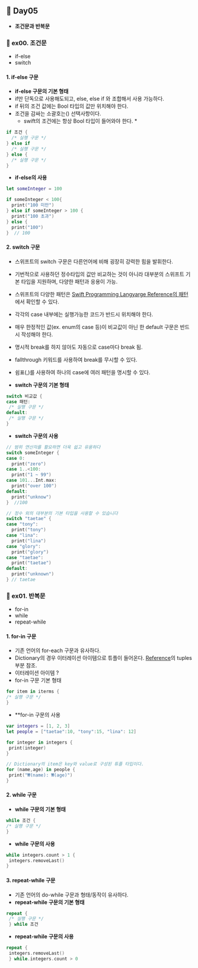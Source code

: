 ## :runner: Day05
- **조건문과 반복문**

### :page_with_curl: ex00. 조건문
- if-else
- switch

#### 1. if-else 구문
 - **if-else 구문의 기본 형태**
 - if만 단독으로 사용해도되고, else, else if 와 조합해서 사용 가능하다.
 - if 뒤의 조건 값에는 Bool 타입의 값만 위치해야 한다.
 - 조건을 감싸는 소괄호는() 선택사항이다.
   * swift의 조건에는 항상 Bool 타입이 들어와야 한다. *
```swift
if 조건 {
  /* 실행 구문 */
} else if
  /* 실행 구문 */
} else {
  /* 실행 구문 */
}
```
- **if-else의 사용**

```swift
let someInteger = 100

if someInteger < 100{
  print("100 미만")
} else if someInteger > 100 {
  print("100 초과")
} else { 
  print("100")
}  // 100
```

#### 2. switch 구문
 - 스위프트의 switch 구문은 다른언어에 비해 굉장히 강력한 힘을 발휘한다.
 - 기번적으로 사용하던 정수타입의 값만 비교하는 것이 아니라 대부분의 스위프트 기본 타입을 지원하며, 다양한 패턴과 응용이 가능.
 - 스위프트의 다양한 패턴은 [Swift Programming Langyarge Reference의 패턴](https://docs.swift.org/swift-book/index.html)에서 확인할 수 있다.
 - 각각의 case 내부에는 실행가능한 코드가 반드시 위치해야 한다.
 - 매우 한정적인 값(ex. enum의 case 등)이 비교값이 아닌 한 default 구문은 반드시 작성해야 한다.
 - 명시적 break를 하지 않아도 자동으로 case마다 break 됨.
 - fallthrough 키워드를 사용하여 break를 무시할 수 있다.
 - 쉼표(,)를 사용하여 하나의 case에 여러 패턴을 명시할 수 있다.  
 
 -  **switch 구문의 기본 형태**
 ```swift 
 switch 비교값 { 
 case 패턴:
  /* 실행 구문 */
 default:
  /* 실행 구문 */
 }
 ```
 
 - **switch 구문의 사용**
 
```swift
// 범위 연산자를 활요하면 더욱 쉽고 유용하다
switch someInteger {
case 0:
  print("zero")
case 1..<100:
  print("1 ~ 99")
case 101...Int.max:
  print("over 100")
default:
  print("unknow")
}  //100

// 정수 외의 대부분의 기본 타입을 사용할 수 있습니다
switch "taetae" { 
case "tony":
  print("tony")
case "lina":
  print("lina")
case "glory":
  print("glory")
case "taetae":
  print("taetae")
default:
  print("unknown")
} // taetae
```

### :page_with_curl: ex01. 반복문
 - for-in
 - while
 - repeat-while
 
 #### 1. for-in 구문
 - 기존 언어의 for-each 구문과 유사하다.
 - Dictionary의 경우 이터레이션 아이템으로 튜플이 들어온다. [Reference](https://docs.swift.org/swift-book/LanguageGuide/TheBasics.html)의 tuples 부분 참조.
 - 이터레이션 아이템 ?
 - for-in 구문 기본 형태
 ```swift
 for item in iterms {
 /* 실행 구문 */
 }
 ```
 - **for-in 구문의 사용
 
 ```swift
 var integers = [1, 2, 3]
 let people = ["taetae":10, "tony":15, "lina": 12]
 
 for integer in integers {
  print(integer)
 }
 
 // Dictionary의 item은 key와 value로 구성된 튜플 타입이다.
 for (name,age) in people {
  print("₩(name): ₩(age)")
 }
 ```
 
 #### 2. while 구문
 - **while 구문의 기본 형태**
 ```swift
 while 조건 {
 /* 실행 구문 */
}
```
 - **while 구문의 사용**
 
 ```swift
 while integers.count > 1 {
  integers.removeLast()
 }
 ```
 
 #### 3. repeat-while 구문
 - 기존 언어의 do-while 구문과 형태/동작이 유사하다.
 - **repeat-while 구문의 기본 형태**
 
 ```swift
 repeat {
  /* 실행 구문 */
  } while 조건
 ```
 
 - **repeat-while 구문의 사용**
 
 ```swift
 repeat {
  integers.removeLast()
  } while.integers.count > 0
  ```
